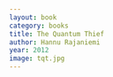 ```yaml
---
layout: book
category: books
title: The Quantum Thief
author: Hannu Rajaniemi
year: 2012
image: tqt.jpg
---
```

